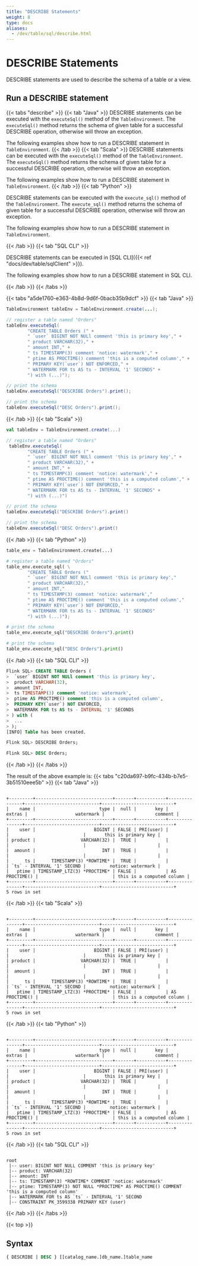 ```yaml
---
title: "DESCRIBE Statements"
weight: 8
type: docs
aliases:
  - /dev/table/sql/describe.html
---
```

<!--
Licensed to the Apache Software Foundation (ASF) under one
or more contributor license agreements.  See the NOTICE file
distributed with this work for additional information
regarding copyright ownership.  The ASF licenses this file
to you under the Apache License, Version 2.0 (the
"License"); you may not use this file except in compliance
with the License.  You may obtain a copy of the License at

  http://www.apache.org/licenses/LICENSE-2.0

Unless required by applicable law or agreed to in writing,
software distributed under the License is distributed on an
"AS IS" BASIS, WITHOUT WARRANTIES OR CONDITIONS OF ANY
KIND, either express or implied.  See the License for the
specific language governing permissions and limitations
under the License.
-->

# DESCRIBE Statements

DESCRIBE statements are used to describe the schema of a table or a view.


## Run a DESCRIBE statement

{{< tabs "describe" >}}
{{< tab "Java" >}}
DESCRIBE statements can be executed with the `executeSql()` method of the `TableEnvironment`. The `executeSql()` method returns the schema of given table for a successful DESCRIBE operation, otherwise will throw an exception.

The following examples show how to run a DESCRIBE statement in `TableEnvironment`.
{{< /tab >}}
{{< tab "Scala" >}}
DESCRIBE statements can be executed with the `executeSql()` method of the `TableEnvironment`. The `executeSql()` method returns the schema of given table for a successful DESCRIBE operation, otherwise will throw an exception.

The following examples show how to run a DESCRIBE statement in `TableEnvironment`.
{{< /tab >}}
{{< tab "Python" >}}

DESCRIBE statements can be executed with the `execute_sql()` method of the `TableEnvironment`. The `execute_sql()` method returns the schema of given table for a successful DESCRIBE operation, otherwise will throw an exception.

The following examples show how to run a DESCRIBE statement in `TableEnvironment`.

{{< /tab >}}
{{< tab "SQL CLI" >}}

DESCRIBE statements can be executed in [SQL CLI]({{< ref "docs/dev/table/sqlClient" >}}).

The following examples show how to run a DESCRIBE statement in SQL CLI.

{{< /tab >}}
{{< /tabs >}}

{{< tabs "a5de1760-e363-4b8d-9d6f-0bacb35b9dcf" >}}
{{< tab "Java" >}}
```java
TableEnvironment tableEnv = TableEnvironment.create(...);

// register a table named "Orders"
tableEnv.executeSql(
        "CREATE TABLE Orders (" +
        " `user` BIGINT NOT NULl comment 'this is primary key'," +
        " product VARCHAR(32)," +
        " amount INT," +
        " ts TIMESTAMP(3) comment 'notice: watermark'," +
        " ptime AS PROCTIME() comment 'this is a computed column'," +
        " PRIMARY KEY(`user`) NOT ENFORCED," +
        " WATERMARK FOR ts AS ts - INTERVAL '1' SECONDS" +
        ") with (...)");

// print the schema
tableEnv.executeSql("DESCRIBE Orders").print();

// print the schema
tableEnv.executeSql("DESC Orders").print();
```
{{< /tab >}}
{{< tab "Scala" >}}
```scala
val tableEnv = TableEnvironment.create(...)

// register a table named "Orders"
 tableEnv.executeSql(
        "CREATE TABLE Orders (" +
        " `user` BIGINT NOT NULl comment 'this is primary key'," +
        " product VARCHAR(32)," +
        " amount INT," +
        " ts TIMESTAMP(3) comment 'notice: watermark'," +
        " ptime AS PROCTIME() comment 'this is a computed column'," +
        " PRIMARY KEY(`user`) NOT ENFORCED," +
        " WATERMARK FOR ts AS ts - INTERVAL '1' SECONDS" +
        ") with (...)")

// print the schema
tableEnv.executeSql("DESCRIBE Orders").print()

// print the schema
tableEnv.executeSql("DESC Orders").print()
```
{{< /tab >}}
{{< tab "Python" >}}
```python
table_env = TableEnvironment.create(...)

# register a table named "Orders"
table_env.execute_sql( \
        "CREATE TABLE Orders (" 
        " `user` BIGINT NOT NULl comment 'this is primary key'," 
        " product VARCHAR(32),"
        " amount INT,"
        " ts TIMESTAMP(3) comment 'notice: watermark',"
        " ptime AS PROCTIME() comment 'this is a computed column',"
        " PRIMARY KEY(`user`) NOT ENFORCED,"
        " WATERMARK FOR ts AS ts - INTERVAL '1' SECONDS"
        ") with (...)");

# print the schema
table_env.execute_sql("DESCRIBE Orders").print()

# print the schema
table_env.execute_sql("DESC Orders").print()
```
{{< /tab >}}
{{< tab "SQL CLI" >}}
```sql
Flink SQL> CREATE TABLE Orders (
>  `user` BIGINT NOT NULl comment 'this is primary key',
>  product VARCHAR(32),
>  amount INT,
>  ts TIMESTAMP(3) comment 'notice: watermark',
>  ptime AS PROCTIME() comment 'this is a computed column',
>  PRIMARY KEY(`user`) NOT ENFORCED,
>  WATERMARK FOR ts AS ts - INTERVAL '1' SECONDS
> ) with (
>  ...
> );
[INFO] Table has been created.

Flink SQL> DESCRIBE Orders;

Flink SQL> DESC Orders;
```
{{< /tab >}}
{{< /tabs >}}

The result of the above example is:
{{< tabs "c20da697-b9fc-434b-b7e5-3b51510eee5b" >}}
{{< tab "Java" >}}
```text

+---------+-----------------------------+-------+-----------+---------------+----------------------------+---------------------------+
|    name |                        type |  null |       key |        extras |                  watermark |                   comment |
+---------+-----------------------------+-------+-----------+---------------+----------------------------+---------------------------+
|    user |                      BIGINT | FALSE | PRI(user) |               |                            |       this is primary key |
| product |                 VARCHAR(32) |  TRUE |           |               |                            |                           |
|  amount |                         INT |  TRUE |           |               |                            |                           |
|      ts |      TIMESTAMP(3) *ROWTIME* |  TRUE |           |               | `ts` - INTERVAL '1' SECOND |         notice: watermark |
|   ptime | TIMESTAMP_LTZ(3) *PROCTIME* | FALSE |           | AS PROCTIME() |                            | this is a computed column |
+---------+-----------------------------+-------+-----------+---------------+----------------------------+---------------------------+
5 rows in set

```
{{< /tab >}}
{{< tab "Scala" >}}
```text

+---------+-----------------------------+-------+-----------+---------------+----------------------------+---------------------------+
|    name |                        type |  null |       key |        extras |                  watermark |                   comment |
+---------+-----------------------------+-------+-----------+---------------+----------------------------+---------------------------+
|    user |                      BIGINT | FALSE | PRI(user) |               |                            |       this is primary key |
| product |                 VARCHAR(32) |  TRUE |           |               |                            |                           |
|  amount |                         INT |  TRUE |           |               |                            |                           |
|      ts |      TIMESTAMP(3) *ROWTIME* |  TRUE |           |               | `ts` - INTERVAL '1' SECOND |         notice: watermark |
|   ptime | TIMESTAMP_LTZ(3) *PROCTIME* | FALSE |           | AS PROCTIME() |                            | this is a computed column |
+---------+-----------------------------+-------+-----------+---------------+----------------------------+---------------------------+
5 rows in set

```
{{< /tab >}}
{{< tab "Python" >}}
```text

+---------+-----------------------------+-------+-----------+---------------+----------------------------+---------------------------+
|    name |                        type |  null |       key |        extras |                  watermark |                   comment |
+---------+-----------------------------+-------+-----------+---------------+----------------------------+---------------------------+
|    user |                      BIGINT | FALSE | PRI(user) |               |                            |       this is primary key |
| product |                 VARCHAR(32) |  TRUE |           |               |                            |                           |
|  amount |                         INT |  TRUE |           |               |                            |                           |
|      ts |      TIMESTAMP(3) *ROWTIME* |  TRUE |           |               | `ts` - INTERVAL '1' SECOND |         notice: watermark |
|   ptime | TIMESTAMP_LTZ(3) *PROCTIME* | FALSE |           | AS PROCTIME() |                            | this is a computed column |
+---------+-----------------------------+-------+-----------+---------------+----------------------------+---------------------------+
5 rows in set

```
{{< /tab >}}
{{< tab "SQL CLI" >}}
```text

root
 |-- user: BIGINT NOT NULL COMMENT 'this is primary key'
 |-- product: VARCHAR(32)
 |-- amount: INT
 |-- ts: TIMESTAMP(3) *ROWTIME* COMMENT 'notice: watermark'
 |-- ptime: TIMESTAMP(3) NOT NULL *PROCTIME* AS PROCTIME() COMMENT 'this is a computed column'
 |-- WATERMARK FOR ts AS `ts` - INTERVAL '1' SECOND
 |-- CONSTRAINT PK_3599338 PRIMARY KEY (user)

```
{{< /tab >}}
{{< /tabs >}}


{{< top >}}

## Syntax

```sql
{ DESCRIBE | DESC } [[catalog_name.]db_name.]table_name
```
